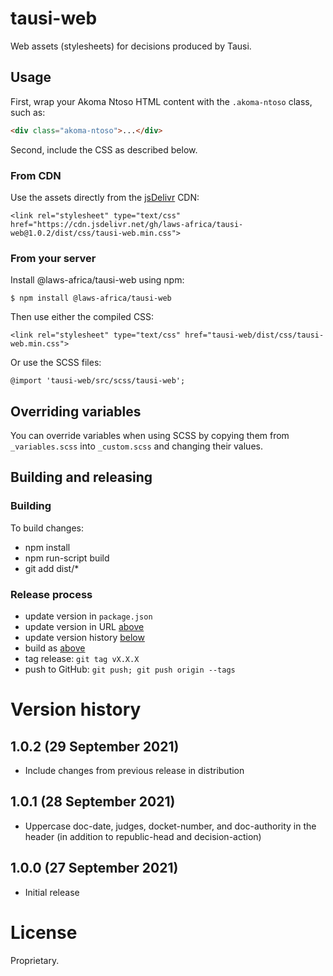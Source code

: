 # tausi-web

Web assets (stylesheets) for decisions produced by Tausi.

## Usage

First, wrap your Akoma Ntoso HTML content with the `.akoma-ntoso` class, such as:

```html
<div class="akoma-ntoso">...</div>
```

Second, include the CSS as described below.

### From CDN

Use the assets directly from the [jsDelivr](https://www.jsdelivr.com) CDN:

    <link rel="stylesheet" type="text/css" href="https://cdn.jsdelivr.net/gh/laws-africa/tausi-web@1.0.2/dist/css/tausi-web.min.css">

### From your server

Install @laws-africa/tausi-web using npm:

    $ npm install @laws-africa/tausi-web

Then use either the compiled CSS:

    <link rel="stylesheet" type="text/css" href="tausi-web/dist/css/tausi-web.min.css">

Or use the SCSS files:

    @import 'tausi-web/src/scss/tausi-web';

## Overriding variables

You can override variables when using SCSS by copying them from ``_variables.scss`` into ``_custom.scss`` and changing
their values.

## Building and releasing

### Building

To build changes:

* npm install
* npm run-script build
* git add dist/*

### Release process

* update version in `package.json`
* update version in URL [above](#from-cdn)
* update version history [below](#version-history)
* build as [above](#building)
* tag release: `git tag vX.X.X`
* push to GitHub: `git push; git push origin --tags`

# Version history

## 1.0.2 (29 September 2021)

* Include changes from previous release in distribution

## 1.0.1 (28 September 2021)

* Uppercase doc-date, judges, docket-number, and doc-authority in the header (in addition to republic-head and decision-action)

## 1.0.0 (27 September 2021)

* Initial release

# License

Proprietary.
